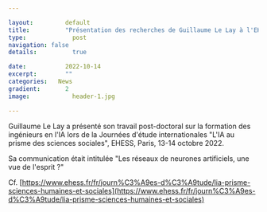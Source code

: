 ```yaml
---

layout:			default
title:  		"Présentation des recherches de Guillaume Le Lay à l'EHESS"
type:			  post
navigation: false
details:		  true

date:   		2022-10-14
excerpt: 		""
categories:   News
gradient: 		2
image: 			  header-1.jpg

---
```


Guillaume Le Lay a présenté son travail post-doctoral sur la formation des ingénieurs en l'IA lors de la
Journées d'étude internationales "L'IA au prisme des sciences sociales", EHESS, Paris, 13-14 octobre 2022.

Sa communication était intitulée "Les réseaux de neurones artificiels, une vue de l'esprit ?"

Cf. [https://www.ehess.fr/fr/journ%C3%A9es-d%C3%A9tude/lia-prisme-sciences-humaines-et-sociales](https://www.ehess.fr/fr/journ%C3%A9es-d%C3%A9tude/lia-prisme-sciences-humaines-et-sociales)
